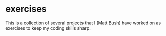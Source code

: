# exercises
This is a collection of several projects that I (Matt Bush) have worked on as exercises to keep my coding skills sharp. 
